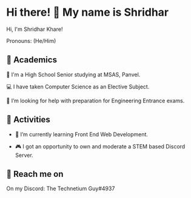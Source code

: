 
# Hi there! 👋 My name is Shridhar

Hi, I'm Shridhar Khare!

Pronouns: (He/Him) 

## 🏫 Academics
🏫 I'm a High School Senior studying at MSAS, Panvel.

💻 I have taken Computer Science as an Elective Subject.

🤔 I’m looking for help with preparation for Engineering Entrance exams.

## 🎨 Activities 
 
- 🌱 I’m currently learning Front End Web Development. 

- 🎮 I got an opportunity to own and moderate a STEM based Discord Server.

## 📲 Reach me on 

On my Discord: The Technetium Guy#4937




